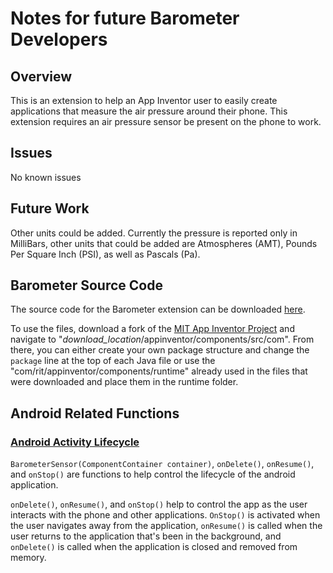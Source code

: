 # Notes for future Barometer Developers

## Overview
This is an extension to help an App Inventor user to easily create applications that measure the air pressure around their phone. 
This extension requires an air pressure sensor be present on the phone to work.

## Issues
No known issues

## Future Work
Other units could be added. 
Currently the pressure is reported only in MilliBars, other units that could be added are Atmospheres (AMT), Pounds Per Square Inch (PSI), as well as Pascals (Pa).

## Barometer Source Code
The source code for the Barometer extension can be downloaded [here](https://gldias.github.io/extensions/Barometer/SourceCode/BarometerSensor.java).

To use the files, download a fork of the [MIT App Inventor Project](https://github.com/mit-cml/appinventor-sources) and navigate to "*download_location*/appinventor/components/src/com".
From there, you can either create your own package structure and change the `package` line at the top of each Java file or use the "com/rit/appinventor/components/runtime" already used in the files that were downloaded and place them in the runtime folder.

## Android Related Functions

### [Android Activity Lifecycle](https://developer.android.com/guide/components/activities/activity-lifecycle)
`BarometerSensor(ComponentContainer container)`, `onDelete()`, `onResume()`, and `onStop()` are functions to help control the lifecycle of the android application.

`onDelete()`, `onResume()`, and `onStop()` help to control the app as the user interacts with the phone and other applications.
`OnStop()` is activated when the user navigates away from the application, `onResume()` is called when the user returns to the application that's been in the background, and `onDelete()` is called when the application is closed and removed from memory.
